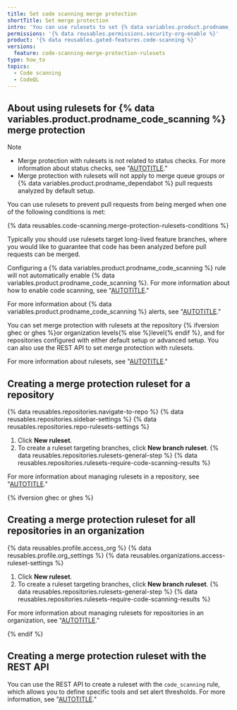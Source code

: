 ```yaml
---
title: Set code scanning merge protection
shortTitle: Set merge protection
intro: 'You can use rulesets to set {% data variables.product.prodname_code_scanning %} merge protection for pull requests.'
permissions: '{% data reusables.permissions.security-org-enable %}'
product: '{% data reusables.gated-features.code-scanning %}'
versions:
  feature: code-scanning-merge-protection-rulesets
type: how_to
topics:
  - Code scanning
  - CodeQL
---
```


## About using rulesets for {% data variables.product.prodname_code_scanning %} merge protection

> [!NOTE]
> * Merge protection with rulesets is not related to status checks. For more information about status checks, see "[AUTOTITLE](/pull-requests/collaborating-with-pull-requests/collaborating-on-repositories-with-code-quality-features/about-status-checks)."
> * Merge protection with rulesets will not apply to merge queue groups or {% data variables.product.prodname_dependabot %} pull requests analyzed by default setup.

You can use rulesets to prevent pull requests from being merged when one of the following conditions is met:

{% data reusables.code-scanning.merge-protection-rulesets-conditions %}

Typically you should use rulesets target long-lived feature branches, where you would like to guarantee that code has been analyzed before pull requests can be merged.

Configuring a {% data variables.product.prodname_code_scanning %} rule will not automatically enable {% data variables.product.prodname_code_scanning %}. For more information about how to enable code scanning, see "[AUTOTITLE](/code-security/code-scanning/enabling-code-scanning/configuring-default-setup-for-code-scanning)."

For more information about {% data variables.product.prodname_code_scanning %} alerts, see "[AUTOTITLE](/code-security/code-scanning/managing-code-scanning-alerts/about-code-scanning-alerts)."

You can set merge protection with rulesets at the repository {% ifversion ghec or ghes %}or organization levels{% else %}level{% endif %}, and for repositories configured with either default setup or advanced setup. You can also use the REST API to set merge protection with rulesets.

For more information about rulesets, see "[AUTOTITLE](/repositories/configuring-branches-and-merges-in-your-repository/managing-rulesets/about-rulesets)."

## Creating a merge protection ruleset for a repository

{% data reusables.repositories.navigate-to-repo %}
{% data reusables.repositories.sidebar-settings %}
{% data reusables.repositories.repo-rulesets-settings %}
1. Click **New ruleset**.
1. To create a ruleset targeting branches, click **New branch ruleset**.
{% data reusables.repositories.rulesets-general-step %}
{% data reusables.repositories.rulesets-require-code-scanning-results %}

For more information about managing rulesets in a repository, see "[AUTOTITLE](/repositories/configuring-branches-and-merges-in-your-repository/managing-rulesets/)."

{% ifversion ghec or ghes %}

## Creating a merge protection ruleset for all repositories in an organization

{% data reusables.profile.access_org %}
{% data reusables.profile.org_settings %}
{% data reusables.organizations.access-ruleset-settings %}
1. Click **New ruleset**.
1. To create a ruleset targeting branches, click **New branch ruleset**.
{% data reusables.repositories.rulesets-general-step %}
{% data reusables.repositories.rulesets-require-code-scanning-results %}

For more information about managing rulesets for repositories in an organization, see "[AUTOTITLE](/organizations/managing-organization-settings/managing-rulesets-for-repositories-in-your-organization)."

{% endif %}

## Creating a merge protection ruleset with the REST API

You can use the REST API to create a ruleset with the `code_scanning` rule, which allows you to define specific tools and set alert thresholds. For more information, see "[AUTOTITLE](/rest/repos/rules?apiVersion=2022-11-28#create-a-repository-ruleset)."
